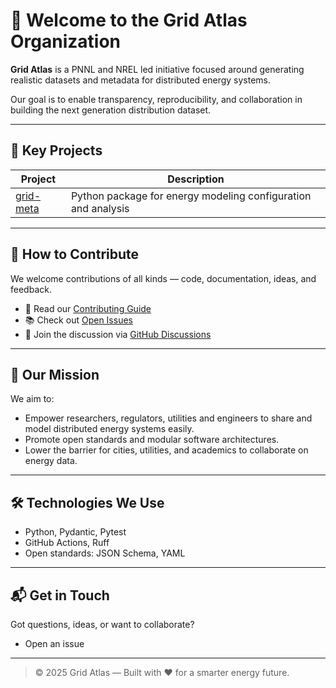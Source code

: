 # 👋 Welcome to the Grid Atlas Organization

**Grid Atlas** is a PNNL and NREL led initiative focused around generating realistic datasets and metadata for distributed energy systems.

Our goal is to enable transparency, reproducibility, and collaboration in building the next generation distribution dataset.

---

## 🚀 Key Projects

| Project        | Description                                                  |
|----------------|--------------------------------------------------------------|
| [grid-meta](https://github.com/grid-atlas/grid-meta) | Python package for energy modeling configuration and analysis |


---

## 🤝 How to Contribute

We welcome contributions of all kinds — code, documentation, ideas, and feedback.

- 📖 Read our [Contributing Guide](https://github.com/.github/CONTRIBUTING.md)
- 📚 Check out [Open Issues](https://github.com/search?q=org:grid-atlas+is:issue+is:open)
- 💬 Join the discussion via [GitHub Discussions](https://github.com/search?q=org%3Agrid-atlas+type%3Adiscussion&type=discussions)

---

## 🧭 Our Mission

We aim to:

- Empower researchers, regulators, utilities and engineers to share and model distributed energy systems easily.
- Promote open standards and modular software architectures.
- Lower the barrier for cities, utilities, and academics to collaborate on energy data.

---

## 🛠️ Technologies We Use

- Python, Pydantic, Pytest
- GitHub Actions, Ruff
- Open standards: JSON Schema, YAML

---

## 📬 Get in Touch

Got questions, ideas, or want to collaborate?

- Open an issue

---

> © 2025 Grid Atlas — Built with ❤️ for a smarter energy future.
